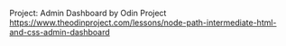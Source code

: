 Project: Admin Dashboard by Odin Project https://www.theodinproject.com/lessons/node-path-intermediate-html-and-css-admin-dashboard
